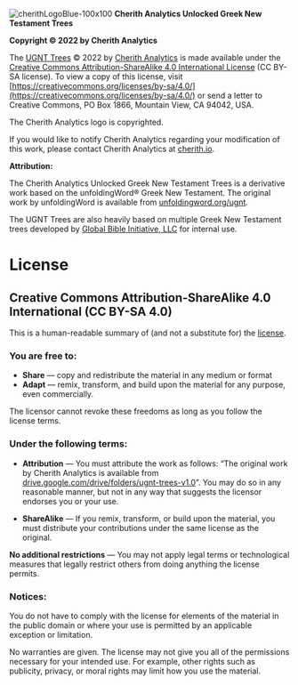 ![cherithLogoBlue-100x100](https://user-images.githubusercontent.com/105679741/190519812-31d791fd-087e-4d00-b8e1-7eb3f5d23e38.png)
**Cherith Analytics Unlocked Greek New Testament Trees**

**Copyright © 2022 by Cherith Analytics**

The [UGNT Trees](https://github.com/cherithanalytics/UGNT-Trees) © 2022 by [Cherith Analytics](https://cherith.io/) is made available under the [Creative Commons Attribution-ShareAlike 4.0 International License](https://creativecommons.org/licenses/by-sa/4.0/) (CC BY-SA license). To view a copy of this license, visit [https://creativecommons.org/licenses/by-sa/4.0/](https://creativecommons.org/licenses/by-sa/4.0/) or send a letter to Creative Commons, PO Box 1866, Mountain View, CA 94042, USA.

The Cherith Analytics logo is copyrighted.

If you would like to notify Cherith Analytics regarding your modification of this work, please contact Cherith Analytics at [cherith.io](https://cherith.io/).

**Attribution:**

The Cherith Analytics Unlocked Greek New Testament Trees is a derivative work based on the unfoldingWord® Greek New Testament. The original work by unfoldingWord is available from [unfoldingword.org/ugnt](https://www.unfoldingword.org/ugnt).

The UGNT Trees are also heavily based on multiple Greek New Testament trees developed by [Global Bible Initiative, LLC](https://www.gbi.llc) for internal use.

# License

## Creative Commons Attribution-ShareAlike 4.0 International (CC BY-SA 4.0)

This is a human-readable summary of (and not a substitute for) the [license](http://creativecommons.org/licenses/by-sa/4.0/legalcode).

### You are free to:

 * **Share** — copy and redistribute the material in any medium or format
 * **Adapt** — remix, transform, and build upon the material
for any purpose, even commercially.

The licensor cannot revoke these freedoms as long as you follow the license terms.

### Under the following terms:

 * **Attribution** — You must attribute the work as follows: “The original work by Cherith Analytics is available from [drive.google.com/drive/folders/ugnt-trees-v1.0](https://drive.google.com/drive/folders/12X5gmeq8jAQTYxdbakmIax5JygM0DYUX?usp=sharing)”. You may do so in any reasonable manner, but not in any way that suggests the licensor endorses you or your use.

 * **ShareAlike** — If you remix, transform, or build upon the material, you must distribute your contributions under the same license as the original.

**No additional restrictions** — You may not apply legal terms or technological measures that legally restrict others from doing anything the license permits.

### Notices:

You do not have to comply with the license for elements of the material in the public domain or where your use is permitted by an applicable exception or limitation.

No warranties are given. The license may not give you all of the permissions necessary for your intended use. For example, other rights such as publicity, privacy, or moral rights may limit how you use the material.
